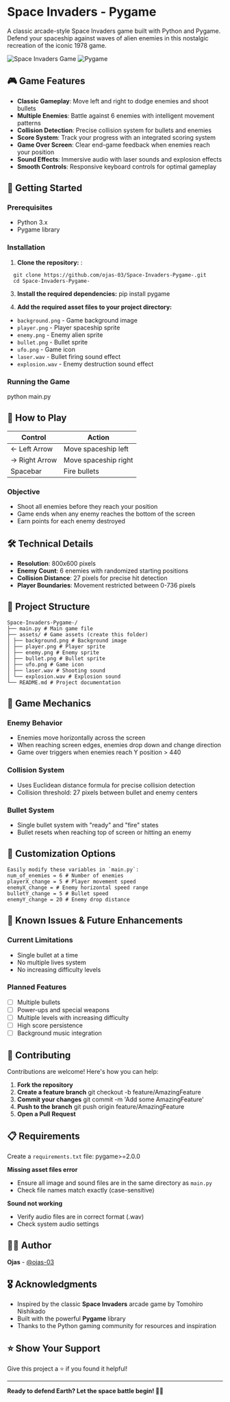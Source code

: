 # Space Invaders - Pygame

A classic arcade-style Space Invaders game built with Python and Pygame. Defend your spaceship against waves of alien enemies in this nostalgic recreation of the iconic 1978 game.

![Space Invaders Game](https://img.shields.io/badge/Python-3.x-blue.svg) ![Pygame](https://img.shields.io/badge/Pygame-2.0+-green.svg) 

## 🎮 Game Features

- **Classic Gameplay**: Move left and right to dodge enemies and shoot bullets
- **Multiple Enemies**: Battle against 6 enemies with intelligent movement patterns
- **Collision Detection**: Precise collision system for bullets and enemies
- **Score System**: Track your progress with an integrated scoring system
- **Game Over Screen**: Clear end-game feedback when enemies reach your position
- **Sound Effects**: Immersive audio with laser sounds and explosion effects
- **Smooth Controls**: Responsive keyboard controls for optimal gameplay

## 🚀 Getting Started

### Prerequisites

- Python 3.x
- Pygame library

### Installation

1. **Clone the repository:** : 
```text
  git clone https://github.com/ojas-03/Space-Invaders-Pygame-.git
  cd Space-Invaders-Pygame-
```

3. **Install the required dependencies:**
   pip install pygame

4. **Add the required asset files to your project directory:**
- `background.png` - Game background image
- `player.png` - Player spaceship sprite
- `enemy.png` - Enemy alien sprite
- `bullet.png` - Bullet sprite
- `ufo.png` - Game icon
- `laser.wav` - Bullet firing sound effect
- `explosion.wav` - Enemy destruction sound effect

### Running the Game
  python main.py
  
## 🎯 How to Play

| Control | Action |
|---------|--------|
| ← Left Arrow | Move spaceship left |
| → Right Arrow | Move spaceship right |
| Spacebar | Fire bullets |

### Objective
- Shoot all enemies before they reach your position
- Game ends when any enemy reaches the bottom of the screen
- Earn points for each enemy destroyed

## 🛠️ Technical Details

- **Resolution**: 800x600 pixels
- **Enemy Count**: 6 enemies with randomized starting positions
- **Collision Distance**: 27 pixels for precise hit detection
- **Player Boundaries**: Movement restricted between 0-736 pixels

## 📁 Project Structure

```text
Space-Invaders-Pygame-/
├── main.py # Main game file
├── assets/ # Game assets (create this folder)
│ ├── background.png # Background image
│ ├── player.png # Player sprite
│ ├── enemy.png # Enemy sprite
│ ├── bullet.png # Bullet sprite
│ ├── ufo.png # Game icon
│ ├── laser.wav # Shooting sound
│ └── explosion.wav # Explosion sound
└── README.md # Project documentation
```

## 🎨 Game Mechanics

### Enemy Behavior
- Enemies move horizontally across the screen
- When reaching screen edges, enemies drop down and change direction
- Game over triggers when enemies reach Y position > 440

### Collision System
- Uses Euclidean distance formula for precise collision detection
- Collision threshold: 27 pixels between bullet and enemy centers

### Bullet System
- Single bullet system with "ready" and "fire" states
- Bullet resets when reaching top of screen or hitting an enemy

## 🔧 Customization Options

```text
Easily modify these variables in `main.py`:
num_of_enemies = 6 # Number of enemies
playerX_change = 5 # Player movement speed
enemyX_change = # Enemy horizontal speed range
bulletY_change = 5 # Bullet speed
enemyY_change = 20 # Enemy drop distance
```

## 🐛 Known Issues & Future Enhancements

### Current Limitations
- Single bullet at a time
- No multiple lives system
- No increasing difficulty levels

### Planned Features
- [ ] Multiple bullets
- [ ] Power-ups and special weapons
- [ ] Multiple levels with increasing difficulty
- [ ] High score persistence
- [ ] Background music integration

## 🤝 Contributing

Contributions are welcome! Here's how you can help:

1. **Fork the repository**
2. **Create a feature branch**
  git checkout -b feature/AmazingFeature
3. **Commit your changes**
  git commit -m 'Add some AmazingFeature'
4. **Push to the branch**
  git push origin feature/AmazingFeature
5. **Open a Pull Request**

## 📋 Requirements

Create a `requirements.txt` file:
  pygame>=2.0.0

**Missing asset files error**
- Ensure all image and sound files are in the same directory as `main.py`
- Check file names match exactly (case-sensitive)

**Sound not working**
- Verify audio files are in correct format (.wav)
- Check system audio settings

## 👨‍💻 Author

**Ojas** - [@ojas-03](https://github.com/ojas-03)

## 🎖️ Acknowledgments

- Inspired by the classic **Space Invaders** arcade game by Tomohiro Nishikado
- Built with the powerful **Pygame** library
- Thanks to the Python gaming community for resources and inspiration

## ⭐ Show Your Support

Give this project a ⭐ if you found it helpful!

---

**Ready to defend Earth? Let the space battle begin! 🚀👾**


